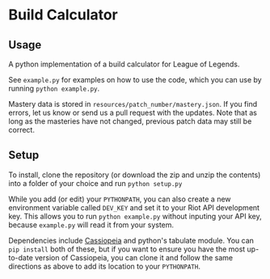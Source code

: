 # Build Calculator

## Usage

A python implementation of a build calculator for League of Legends.

See `example.py` for examples on how to use the code, which you can use by running `python example.py`.

Mastery data is stored in `resources/patch_number/mastery.json`. If you find errors, let us know or send us a pull request with the updates. Note that as long as the masteries have not changed, previous patch data may still be correct.

## Setup

To install, clone the repository (or download the zip and unzip the contents) into a folder of your choice and run `python setup.py`

While you add (or edit) your `PYTHONPATH`, you can also create a new environment variable called `DEV_KEY` and set it to your Riot API development key. This allows you to run `python example.py` without inputing your API key, because `example.py` will read it from your system.

Dependencies include [Cassiopeia](https://github.com/meraki-analytics/cassiopeia) and python's tabulate module. You can `pip install` both of these, but if you want to ensure you have the most up-to-date version of Cassiopeia, you can clone it and follow the same directions as above to add its location to your `PYTHONPATH`.
